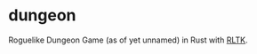 # dungeon

Roguelike Dungeon Game (as of yet unnamed) in Rust with [RLTK](https://github.com/amethyst/bracket-lib).
